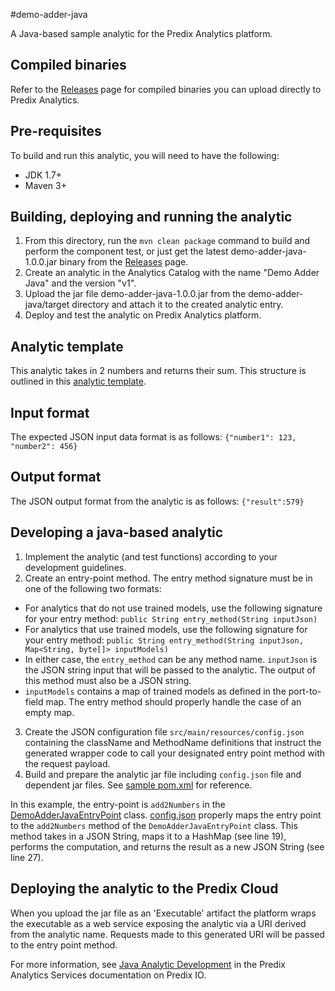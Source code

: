 #demo-adder-java

A Java-based sample analytic for the Predix Analytics platform.

## Compiled binaries
Refer to the [Releases](https://github.com/PredixDev/predix-analytics-sample/releases) page for compiled binaries you can upload directly to Predix Analytics.

## Pre-requisites
To build and run this analytic, you will need to have the following:

- JDK 1.7+
- Maven 3+

## Building, deploying and running the analytic
1. From this directory, run the `mvn clean package` command to build and perform the component test, or just get the latest demo-adder-java-1.0.0.jar binary from the [Releases](https://github.com/PredixDev/predix-analytics-sample/releases) page.
2. Create an analytic in the Analytics Catalog with the name "Demo Adder Java" and the version "v1".
3. Upload the jar file demo-adder-java-1.0.0.jar from the demo-adder-java/target directory and attach it to the created analytic entry.
4. Deploy and test the analytic on Predix Analytics platform.

## Analytic template
This analytic takes in 2 numbers and returns their sum. This structure is outlined in this [analytic template](../demo-adder-template.json).

## Input format
The expected JSON input data format is as follows:
`{"number1": 123, "number2": 456}`

## Output format
The JSON output format from the analytic is as follows:
`{"result":579}`

## Developing a java-based analytic
1. Implement the analytic (and test functions) according to your development guidelines.
2. Create an entry-point method.  The entry method signature must be in one of the following two formats:
 * For analytics that do not use trained models, use the following signature for your entry method:
  `public String entry_method(String inputJson)`
 * For analytics that use trained models, use the following signature for your entry method:
  `public String entry_method(String inputJson, Map<String, byte[]> inputModels)`
 * In either case, the `entry_method` can be any method name. `inputJson` is the JSON string input that will be passed to the analytic. The output of this method must also be a JSON string.
 * `inputModels` contains a map of trained models as defined in the port-to-field map. The entry method should properly handle the case of an empty map.
3. Create the JSON configuration file `src/main/resources/config.json` containing the className and MethodName definitions that instruct the generated wrapper code to call your designated entry point method with the request payload.
4. Build and prepare the analytic jar file including `config.json` file and dependent jar files. See [sample pom.xml](pom.xml) for reference.

In this example, the entry-point is `add2Numbers` in the [DemoAdderJavaEntryPoint](src/main/java/com/ge/predix/analytics/demo/java/DemoAdderJavaEntryPoint.java) class.
[config.json](src/main/resources/config.json) properly maps the entry point to the `add2Numbers` method of the `DemoAdderJavaEntryPoint` class. 
This method takes in a JSON String, maps it to a HashMap (see line 19), performs the computation, and returns the result as a new JSON String (see line 27).

## Deploying the analytic to the Predix Cloud
When you upload the jar file as an 'Executable' artifact the platform wraps the executable as a web service exposing the analytic via a URI derived from the analytic name. 
Requests made to this generated URI will be passed to the entry point method.



For more information, see [Java Analytic Development](https://www.predix.io/docs#S1Wl9PHG) in the Predix Analytics Services documentation on Predix IO.